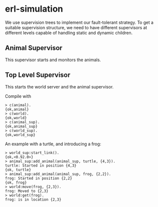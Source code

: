 # erl-simulation
We use supervision trees to implement our fault-tolerant strategy. To get a suitable supervision structure, we need to have different supervisors at different levels capable of handling static and dynamic children.

## Animal Supervisor
This supervisor starts and monitors the animals.

## Top Level Supervisor
This starts the world server and the animal supervisor.

Compile with

    > c(animal).
    {ok,animal}
    > c(world).
    {ok,world}
    > c(animal_sup).
    {ok,animal_sup}
    > c(world_sup).
    {ok,world_sup}

An example with a turtle, and introducing a frog:

    > world_sup:start_link().
    {ok,<0.92.0>}
    > animal_sup:add_animal(animal_sup, turtle, {4,3}).
    turtle: Started in position {4,3}
    {ok, turtle}
    > animal_sup:add_animal(animal_sup, frog, {2,2}).
    frog: Started in position {2,2}
    {ok, frog}
    > world:move(frog, {2,3}).
    frog: Moved to {2,3}
    > world:get(frog).
    frog: is in location {2,3}